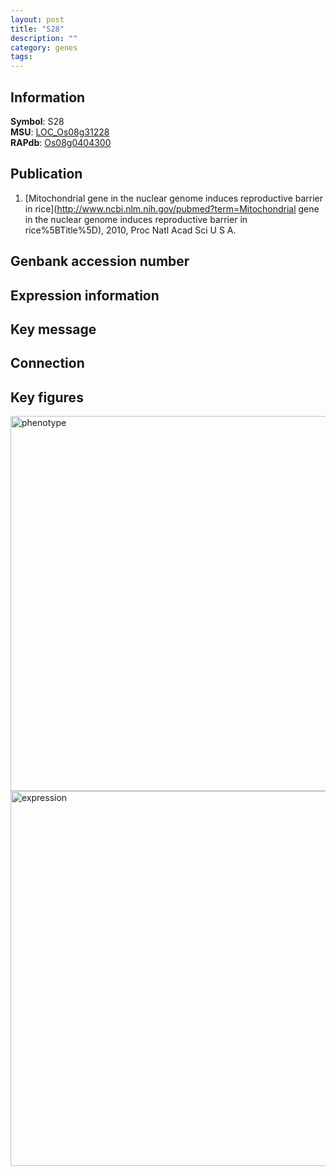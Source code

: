 ```yaml
---
layout: post
title: "S28"
description: ""
category: genes
tags: 
---
```


## Information
__Symbol__: S28  
__MSU__: [LOC_Os08g31228](http://rice.plantbiology.msu.edu/cgi-bin/ORF_infopage.cgi?orf=LOC_Os08g31228)  
__RAPdb__: [Os08g0404300](http://rapdb.dna.affrc.go.jp/viewer/gbrowse_details/irgsp1?name=Os08g0404300)  

## Publication
1. [Mitochondrial gene in the nuclear genome induces reproductive barrier in rice](http://www.ncbi.nlm.nih.gov/pubmed?term=Mitochondrial gene in the nuclear genome induces reproductive barrier in rice%5BTitle%5D), 2010, Proc Natl Acad Sci U S A.

## Genbank accession number

## Expression information

## Key message

## Connection

## Key figures
<img src="http://ricencode.github.io/images/S28.pheno.png" alt="phenotype"  style="width: 600px;"/>

<img src="http://ricencode.github.io/images/S28.exp.png" alt="expression"  style="width: 600px;"/>


